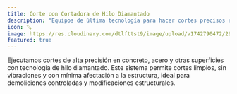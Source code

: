 ```yaml
---
title: Corte con Cortadora de Hilo Diamantado
description: "Equipos de última tecnología para hacer cortes precisos en concreto y rocas. "
icon: 🪚
image: https://res.cloudinary.com/dtlfttst9/image/upload/v1742790472/29a8834_mdq4od.jpg
featured: true
---
```

Ejecutamos cortes de alta precisión en concreto, acero y otras superficies con tecnología de hilo diamantado. Este sistema permite cortes limpios, sin vibraciones y con mínima afectación a la estructura, ideal para demoliciones controladas y modificaciones estructurales.
